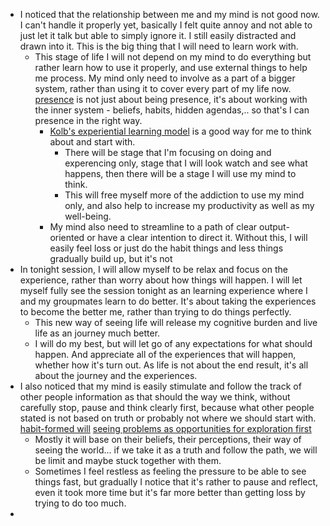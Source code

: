 - I noticed that the relationship between me and my mind is not good now. I can't handle it properly yet, basically I felt quite annoy and not able to just let it talk but able to simply ignore it. I still easily distracted and drawn into it. This is the big thing that I will need to learn work with.
    - This stage of life I will not depend on my mind to do everything but rather learn how to use it properly, and use external things to help me process. My mind only need to involve as a part of a bigger system, rather than using it to cover every part of my life now. [presence](<presence.md>) is not just about being presence, it's about working with the inner system - beliefs, habits, hidden agendas,.. so that's I can presence in the right way.
        - [Kolb's experiential learning model](<Kolb's experiential learning model.md>) is a good way for me to think about and start with.
            - There will be stage that I'm focusing on doing and experencing only, stage that I will look watch and see what happens, then there will be a stage I will use my mind to think.
            - This will free myself more of the addiction to use my mind only, and also help to increase my productivity as well as my well-being. 
        - My mind also need to streamline to a path of clear output-oriented or have a clear intention to direct it. Without this, I will easily feel loss or just do the habit things and less things gradually build up, but it's not 
- In tonight session, I will allow myself to be relax and focus on the experience, rather than worry about how things will happen. I will let myself fully see the session tonight as an learning experience where I and my groupmates learn to do better. It's about taking the experiences to become the better me, rather than trying to do things perfectly. 
    - This new way of seeing life will release my cognitive burden and live life as an journey much better.
    - I will do my best, but will let go of any expectations for what should happen. And appreciate all of the experiences that will happen, whether how it's turn out. As life is not about the end result, it's all about the journey and the experiences.
- I also noticed that my mind is easily stimulate and follow the track of other people information as that should the way we think, without carefully stop, pause and think clearly first, because what other people stated is not based on truth or probably not where we should start with. [habit-formed will](<habit-formed will.md>) [seeing problems as opportunities for exploration first](<seeing problems as opportunities for exploration first.md>)
    - Mostly it will base on their beliefs, their perceptions, their way of seeing the world... if we take it as a truth and follow the path, we will be limit and maybe stuck together with them. 
    - Sometimes I feel restless as feeling the pressure to be able to see things fast, but gradually I notice that it's rather to pause and reflect, even it took more time but it's far more better than getting loss by trying to do too much.
- 
